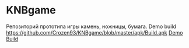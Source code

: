 # KNBgame
Репозиторий прототипа игры камень, ножницы, бумага.
Demo build https://github.com/Crozen93/KNBgame/blob/master/apk/Build.apk
[Demo Build](https://github.com/Crozen93/KNBgame/blob/master/apk/Build.apk "Необязательная подсказка")

